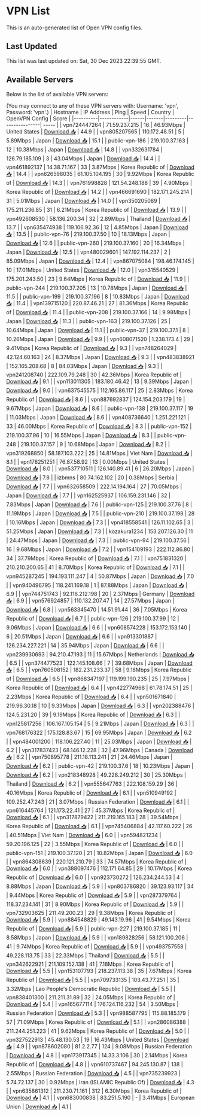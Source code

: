 # VPN List

This is an auto-generated list of Open VPN config files.

## Last Updated

This list was last updated on: Sat, 30 Dec 2023 22:39:55 GMT.

## Available Servers

Below is the list of available VPN servers:

(You may connect to any of these VPN servers with: Username: 'vpn', Password: 'vpn'.)
| Hostname | IP Address | Ping | Speed | Country | OpenVPN Config | Score |
|----------|------------|------|-------|---------|----------------| ----- |
| vpn724447264 | 71.59.237.215 | 16 | 46.93Mbps | United States | [Download 📥](./configs/server_0_US.ovpn) | 44.9 |
| vpn805207565 | 110.172.48.51 | 5 | 5.89Mbps | Japan | [Download 📥](./configs/server_1_JP.ovpn) | 15.1 |
| public-vpn-186 | 219.100.37.163 | 12 | 10.38Mbps | Japan | [Download 📥](./configs/server_2_JP.ovpn) | 14.8 |
| vpn332631784 | 126.79.185.109 | 3 | 43.04Mbps | Japan | [Download 📥](./configs/server_3_JP.ovpn) | 14.4 |
| vpn461892137 | 14.38.71.167 | 33 | 3.87Mbps | Korea Republic of | [Download 📥](./configs/server_4_KR.ovpn) | 14.4 |
| vpn626598035 | 61.105.104.195 | 30 | 9.92Mbps | Korea Republic of | [Download 📥](./configs/server_5_KR.ovpn) | 14.3 |
| vpn761998828 | 121.54.248.188 | 39 | 4.90Mbps | Korea Republic of | [Download 📥](./configs/server_6_KR.ovpn) | 14.2 |
| vpn466691690 | 182.171.245.214 | 31 | 5.01Mbps | Japan | [Download 📥](./configs/server_7_JP.ovpn) | 14.0 |
| vpn350205089 | 175.211.236.85 | 31 | 6.21Mbps | Korea Republic of | [Download 📥](./configs/server_8_KR.ovpn) | 13.9 |
| vpn492608530 | 58.136.200.34 | 32 | 2.89Mbps | Thailand | [Download 📥](./configs/server_9_TH.ovpn) | 13.7 |
| vpn635474938 | 119.106.92.36 | 12 | 4.85Mbps | Japan | [Download 📥](./configs/server_10_JP.ovpn) | 13.5 |
| public-vpn-76 | 219.100.37.50 | 10 | 18.13Mbps | Japan | [Download 📥](./configs/server_11_JP.ovpn) | 12.6 |
| public-vpn-260 | 219.100.37.160 | 20 | 16.34Mbps | Japan | [Download 📥](./configs/server_12_JP.ovpn) | 12.5 |
| vpn480029601 | 147.192.114.237 | 2 | 85.09Mbps | Japan | [Download 📥](./configs/server_13_JP.ovpn) | 12.4 |
| vpn867075084 | 198.46.174.145 | 10 | 17.01Mbps | United States | [Download 📥](./configs/server_14_US.ovpn) | 12.0 |
| vpn315540529 | 175.201.243.50 | 23 | 9.64Mbps | Korea Republic of | [Download 📥](./configs/server_15_KR.ovpn) | 11.9 |
| public-vpn-244 | 219.100.37.205 | 13 | 10.78Mbps | Japan | [Download 📥](./configs/server_16_JP.ovpn) | 11.5 |
| public-vpn-199 | 219.100.37.196 | 8 | 10.83Mbps | Japan | [Download 📥](./configs/server_17_JP.ovpn) | 11.4 |
| vpn139715120 | 220.87.46.21 | 27 | 81.36Mbps | Korea Republic of | [Download 📥](./configs/server_18_KR.ovpn) | 11.4 |
| public-vpn-208 | 219.100.37.166 | 14 | 9.98Mbps | Japan | [Download 📥](./configs/server_19_JP.ovpn) | 11.3 |
| public-vpn-163 | 219.100.37.126 | 25 | 10.64Mbps | Japan | [Download 📥](./configs/server_20_JP.ovpn) | 11.1 |
| public-vpn-37 | 219.100.37.1 | 8 | 10.26Mbps | Japan | [Download 📥](./configs/server_21_JP.ovpn) | 9.9 |
| vpn608071520 | 1.238.173.4 | 29 | 9.41Mbps | Korea Republic of | [Download 📥](./configs/server_22_KR.ovpn) | 9.3 |
| vpn748264029 | 42.124.60.163 | 24 | 8.37Mbps | Japan | [Download 📥](./configs/server_23_JP.ovpn) | 9.3 |
| vpn483838921 | 152.165.208.68 | 8 | 84.03Mbps | Japan | [Download 📥](./configs/server_24_JP.ovpn) | 9.3 |
| vpn241208740 | 222.109.79.248 | 30 | 42.36Mbps | Korea Republic of | [Download 📥](./configs/server_25_KR.ovpn) | 9.1 |
| vpn113011305 | 183.180.46.42 | 13 | 9.39Mbps | Japan | [Download 📥](./configs/server_26_JP.ovpn) | 9.0 |
| vpn637545575 | 112.165.86.117 | 25 | 2.83Mbps | Korea Republic of | [Download 📥](./configs/server_27_KR.ovpn) | 8.6 |
| vpn887692837 | 124.154.203.179 | 19 | 9.67Mbps | Japan | [Download 📥](./configs/server_28_JP.ovpn) | 8.6 |
| public-vpn-138 | 219.100.37.117 | 19 | 11.03Mbps | Japan | [Download 📥](./configs/server_29_JP.ovpn) | 8.6 |
| vpn408736640 | 1.251.221.121 | 33 | 46.00Mbps | Korea Republic of | [Download 📥](./configs/server_30_KR.ovpn) | 8.3 |
| public-vpn-152 | 219.100.37.96 | 10 | 16.55Mbps | Japan | [Download 📥](./configs/server_31_JP.ovpn) | 8.3 |
| public-vpn-248 | 219.100.37.157 | 9 | 10.68Mbps | Japan | [Download 📥](./configs/server_32_JP.ovpn) | 8.2 |
| vpn319268850 | 58.187.103.222 | 25 | 14.81Mbps | Viet Nam | [Download 📥](./configs/server_33_VN.ovpn) | 8.1 |
| vpn178251251 | 76.87.58.92 | 13 | 0.00Mbps | United States | [Download 📥](./configs/server_34_US.ovpn) | 8.0 |
| vpn537710511 | 126.140.89.41 | 6 | 26.20Mbps | Japan | [Download 📥](./configs/server_35_JP.ovpn) | 7.8 |
| izbmns | 80.74.162.102 | 20 | 0.38Mbps | Serbia | [Download 📥](./configs/server_36_RS.ovpn) | 7.7 |
| vpn632658509 | 222.14.194.164 | 27 | 70.05Mbps | Japan | [Download 📥](./configs/server_37_JP.ovpn) | 7.7 |
| vpn162525937 | 106.159.231.146 | 32 | 7.83Mbps | Japan | [Download 📥](./configs/server_38_JP.ovpn) | 7.6 |
| public-vpn-125 | 219.100.37.76 | 8 | 11.19Mbps | Japan | [Download 📥](./configs/server_39_JP.ovpn) | 7.5 |
| public-vpn-210 | 219.100.37.198 | 28 | 10.16Mbps | Japan | [Download 📥](./configs/server_40_JP.ovpn) | 7.3 |
| vpn418558541 | 126.11.102.65 | 3 | 51.25Mbps | Japan | [Download 📥](./configs/server_41_JP.ovpn) | 7.3 |
| kozakura1234 | 153.207.126.30 | 11 | 24.47Mbps | Japan | [Download 📥](./configs/server_42_JP.ovpn) | 7.3 |
| public-vpn-94 | 219.100.37.56 | 16 | 9.68Mbps | Japan | [Download 📥](./configs/server_43_JP.ovpn) | 7.2 |
| vpn154109193 | 222.112.86.80 | 34 | 37.79Mbps | Korea Republic of | [Download 📥](./configs/server_44_KR.ovpn) | 7.1 |
| vpn751831320 | 210.210.200.65 | 41 | 8.70Mbps | Korea Republic of | [Download 📥](./configs/server_45_KR.ovpn) | 7.1 |
| vpn945287245 | 194.193.111.247 | 4 | 50.87Mbps | Japan | [Download 📥](./configs/server_46_JP.ovpn) | 7.0 |
| vpn940496795 | 118.241.169.18 | 1 | 87.88Mbps | Japan | [Download 📥](./configs/server_47_JP.ovpn) | 6.9 |
| vpn744751743 | 92.116.212.198 | 20 | 2.37Mbps | Germany | [Download 📥](./configs/server_48_DE.ovpn) | 6.9 |
| vpn576924857 | 110.132.207.47 | 14 | 27.57Mbps | Japan | [Download 📥](./configs/server_49_JP.ovpn) | 6.8 |
| vpn563345470 | 14.51.91.44 | 36 | 7.05Mbps | Korea Republic of | [Download 📥](./configs/server_50_KR.ovpn) | 6.7 |
| public-vpn-126 | 219.100.37.99 | 12 | 9.06Mbps | Japan | [Download 📥](./configs/server_51_JP.ovpn) | 6.6 |
| vpn608574228 | 153.172.153.140 | 6 | 20.51Mbps | Japan | [Download 📥](./configs/server_52_JP.ovpn) | 6.6 |
| vpn913301887 | 126.234.227.221 | 14 | 35.94Mbps | Japan | [Download 📥](./configs/server_53_JP.ovpn) | 6.6 |
| vpn239930693 | 94.210.47.193 | 11 | 15.67Mbps | Netherlands | [Download 📥](./configs/server_54_NL.ovpn) | 6.5 |
| vpn374477523 | 122.145.108.66 | 7 | 39.68Mbps | Japan | [Download 📥](./configs/server_55_JP.ovpn) | 6.5 |
| vpn760508152 | 182.231.233.37 | 58 | 9.18Mbps | Korea Republic of | [Download 📥](./configs/server_56_KR.ovpn) | 6.5 |
| vpn868347197 | 119.199.190.235 | 25 | 7.97Mbps | Korea Republic of | [Download 📥](./configs/server_57_KR.ovpn) | 6.4 |
| vpn422774968 | 61.78.174.51 | 25 | 2.23Mbps | Korea Republic of | [Download 📥](./configs/server_58_KR.ovpn) | 6.4 |
| vpn501671840 | 219.96.30.18 | 10 | 9.33Mbps | Japan | [Download 📥](./configs/server_59_JP.ovpn) | 6.3 |
| vpn202388476 | 124.5.231.20 | 39 | 9.19Mbps | Korea Republic of | [Download 📥](./configs/server_60_KR.ovpn) | 6.3 |
| vpn125817256 | 106.167.105.154 | 5 | 9.21Mbps | Japan | [Download 📥](./configs/server_61_JP.ovpn) | 6.3 |
| vpn768176322 | 175.128.83.67 | 15 | 69.95Mbps | Japan | [Download 📥](./configs/server_62_JP.ovpn) | 6.2 |
| vpn484001200 | 118.106.227.40 | 11 | 25.03Mbps | Japan | [Download 📥](./configs/server_63_JP.ovpn) | 6.2 |
| vpn317837423 | 68.146.12.228 | 32 | 47.96Mbps | Canada | [Download 📥](./configs/server_64_CA.ovpn) | 6.2 |
| vpn750895778 | 211.18.113.241 | 21 | 24.46Mbps | Japan | [Download 📥](./configs/server_65_JP.ovpn) | 6.2 |
| public-vpn-42 | 219.100.37.6 | 18 | 10.23Mbps | Japan | [Download 📥](./configs/server_66_JP.ovpn) | 6.2 |
| vpn218348928 | 49.228.249.212 | 30 | 25.30Mbps | Thailand | [Download 📥](./configs/server_67_TH.ovpn) | 6.2 |
| vpn555647763 | 222.108.159.29 | 36 | 40.16Mbps | Korea Republic of | [Download 📥](./configs/server_68_KR.ovpn) | 6.1 |
| vpn510949192 | 109.252.47.243 | 21 | 3.07Mbps | Russian Federation | [Download 📥](./configs/server_69_RU.ovpn) | 6.1 |
| vpn616445764 | 121.173.22.41 | 27 | 45.37Mbps | Korea Republic of | [Download 📥](./configs/server_70_KR.ovpn) | 6.1 |
| vpn317879422 | 211.219.165.183 | 28 | 39.54Mbps | Korea Republic of | [Download 📥](./configs/server_71_KR.ovpn) | 6.1 |
| vpn745406884 | 42.117.60.222 | 26 | 40.51Mbps | Viet Nam | [Download 📥](./configs/server_72_VN.ovpn) | 6.0 |
| vpn594821234 | 59.20.196.125 | 22 | 3.55Mbps | Korea Republic of | [Download 📥](./configs/server_73_KR.ovpn) | 6.0 |
| public-vpn-151 | 219.100.37.120 | 21 | 10.82Mbps | Japan | [Download 📥](./configs/server_74_JP.ovpn) | 6.0 |
| vpn864308639 | 220.121.210.79 | 33 | 74.57Mbps | Korea Republic of | [Download 📥](./configs/server_75_KR.ovpn) | 6.0 |
| vpn388097476 | 112.171.64.85 | 29 | 10.17Mbps | Korea Republic of | [Download 📥](./configs/server_76_KR.ovpn) | 6.0 |
| vpn923730272 | 126.234.244.53 | 4 | 8.88Mbps | Japan | [Download 📥](./configs/server_77_JP.ovpn) | 5.9 |
| vpn803786820 | 39.123.93.117 | 34 | 9.44Mbps | Korea Republic of | [Download 📥](./configs/server_78_KR.ovpn) | 5.9 |
| vpn287379764 | 118.37.234.141 | 31 | 8.90Mbps | Korea Republic of | [Download 📥](./configs/server_79_KR.ovpn) | 5.9 |
| vpn732903625 | 211.49.200.23 | 29 | 9.38Mbps | Korea Republic of | [Download 📥](./configs/server_80_KR.ovpn) | 5.9 |
| vpn884548829 | 49.143.19.96 | 41 | 9.54Mbps | Korea Republic of | [Download 📥](./configs/server_81_KR.ovpn) | 5.9 |
| public-vpn-227 | 219.100.37.185 | 11 | 8.58Mbps | Japan | [Download 📥](./configs/server_82_JP.ovpn) | 5.9 |
| vpn189828256 | 58.121.100.206 | 41 | 9.74Mbps | Korea Republic of | [Download 📥](./configs/server_83_KR.ovpn) | 5.9 |
| vpn493757558 | 49.228.113.75 | 33 | 22.33Mbps | Thailand | [Download 📥](./configs/server_84_TH.ovpn) | 5.5 |
| vpn342622921 | 211.109.152.138 | 41 | 7.18Mbps | Korea Republic of | [Download 📥](./configs/server_85_KR.ovpn) | 5.5 |
| vpn153107793 | 218.237.113.38 | 35 | 7.67Mbps | Korea Republic of | [Download 📥](./configs/server_86_KR.ovpn) | 5.5 |
| vpn709733135 | 103.43.77.251 | 35 | 3.32Mbps | Lao People's Democratic Republic | [Download 📥](./configs/server_87_LA.ovpn) | 5.5 |
| vpn838401300 | 211.211.31.89 | 32 | 24.05Mbps | Korea Republic of | [Download 📥](./configs/server_88_KR.ovpn) | 5.4 |
| vpn165677114 | 176.124.116.232 | 54 | 3.50Mbps | Russian Federation | [Download 📥](./configs/server_89_RU.ovpn) | 5.3 |
| vpn988587795 | 115.88.185.179 | 57 | 71.09Mbps | Korea Republic of | [Download 📥](./configs/server_90_KR.ovpn) | 5.1 |
| vpn286086388 | 211.244.251.223 | 41 | 9.62Mbps | Korea Republic of | [Download 📥](./configs/server_91_KR.ovpn) | 5.0 |
| vpn327522913 | 45.48.130.53 | 19 | 16.43Mbps | United States | [Download 📥](./configs/server_92_US.ovpn) | 4.9 |
| vpn878602080 | 81.2.2.77 | 124 | 9.08Mbps | Russian Federation | [Download 📥](./configs/server_93_RU.ovpn) | 4.8 |
| vpn173917345 | 14.33.3.106 | 30 | 2.14Mbps | Korea Republic of | [Download 📥](./configs/server_94_KR.ovpn) | 4.8 |
| vpn610737467 | 94.245.130.87 | 138 | 2.55Mbps | Russian Federation | [Download 📥](./configs/server_95_RU.ovpn) | 4.5 |
| vpn735239923 | 5.74.72.137 | 30 | 0.92Mbps | Iran (ISLAMIC Republic Of) | [Download 📥](./configs/server_96_IR.ovpn) | 4.3 |
| vpn635861312 | 211.230.71.161 | 312 | 6.30Mbps | Korea Republic of | [Download 📥](./configs/server_97_KR.ovpn) | 4.1 |
| vpn683000838 | 83.251.5.190 | - | 3.41Mbps | European Union | [Download 📥](./configs/server_98_EU.ovpn) | 4.1 |
